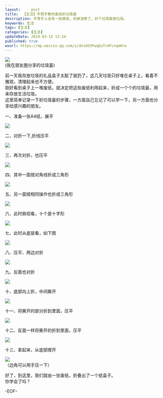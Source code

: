 ```yaml
---   
layout:     post  
title:  【生活】手把手教你废纸折垃圾篓
description: 平常手上会有一些废纸，扔掉浪费了，折个垃圾篓放垃圾。  
keywords: 生活  
tags: [生活]    
categories: [生活]  
updateData: 2019-03-15 13:24   
published: true 
wxurl: https://mp.weixin.qq.com/s/dni6G5PwqQuTv4FcnqmHrw  
---  
```



![](http://res2019.tiankonguse.com/images/2019/03/paper-to-box-001.jpg)  
(我在朋友圈分享的垃圾篓)  



前一天我存放垃圾的礼品盒子太脏了就扔了，这几天垃圾只好堆在桌子上，看着不雅观，清理起来也不方便。  
刚好看到桌子上一堆废纸，就决定把这些废纸利用起来，折成一个个的垃圾篓，用来存放生活垃圾。  
这里简单记录一下折垃圾篓的步骤，一方面自己忘记了可以学一下，另一方面也分享给感兴趣的朋友。  



一、准备一张A4纸，展平  


![](http://res2019.tiankonguse.com/images/2019/03/paper-to-box-002.jpg)  


二、对折一下,折线压平  


![](http://res2019.tiankonguse.com/images/2019/03/paper-to-box-003.jpg)  


三、再次对折，也压平  


![](http://res2019.tiankonguse.com/images/2019/03/paper-to-box-004.jpg)  


四、其中一面按对角线折成三角形  


![](http://res2019.tiankonguse.com/images/2019/03/paper-to-box-005.jpg)  


五、另一面按相同操作也折成三角形  


![](http://res2019.tiankonguse.com/images/2019/03/paper-to-box-006.jpg)  


六、此时俯视看，十个是十字形  


![](http://res2019.tiankonguse.com/images/2019/03/paper-to-box-007.jpg)  


七、此时从底层看，如下图  


![](http://res2019.tiankonguse.com/images/2019/03/paper-to-box-008.jpg)  


八、压平、两边对折  


![](http://res2019.tiankonguse.com/images/2019/03/paper-to-box-009.jpg)  


九、反面也对折  


![](http://res2019.tiankonguse.com/images/2019/03/paper-to-box-010.jpg)  


十、底部向上折，中间撕开  


![](http://res2019.tiankonguse.com/images/2019/03/paper-to-box-011.jpg)  


十一、将撕开的部分折到里面，压平  


![](http://res2019.tiankonguse.com/images/2019/03/paper-to-box-012.jpg)  


十二、反面一样将撕开的折到里面，压平 


![](http://res2019.tiankonguse.com/images/2019/03/paper-to-box-013.jpg)  


十三、拿起来，从底部撑开


![](http://res2019.tiankonguse.com/images/2019/03/paper-to-box-014.jpg)  
（边角可以用手压一下）


好了，到这里，我们就由一张废纸，折叠出了一个纸盒子。    
你学会了吗？  



-EOF-  


